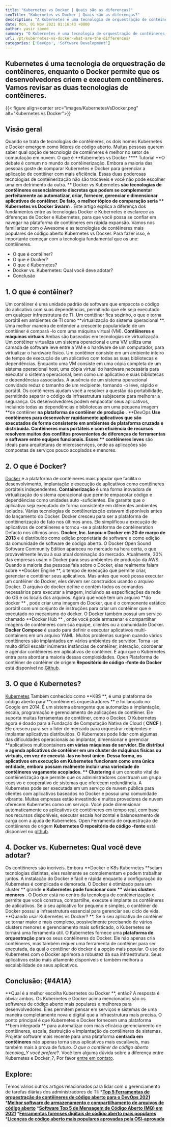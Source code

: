 ```yaml
---
title: "Kubernetes vs Docker | Quais são as diferenças?" 
seoTitle: "Kubernetes vs Docker | Quais são as diferenças?" 
description: "A Kubernetes é uma tecnologia de orquestração de contêineres, enquanto o Docker é uma tecnologia para criar e executar contêineres. Vamos revisar Kubernetes vs Docker." 
date: Mon, 01 Nov 2021 01:16:43 +0000
author: yasir saeed
summary: "O Kubernetes é uma tecnologia de orquestração de contêineres, enquanto o Docker permite que os desenvolvedores criem e executem contêineres. Vamos revisar as duas tecnologias de contêineres." 
url: /pt/kubernetes-vs-docker-what-are-the-differences/
categories: ['DevOps', 'Software Development']
---
```


## Kubernetes é uma tecnologia de orquestração de contêineres, enquanto o Docker permite que os desenvolvedores criem e executem contêineres. Vamos revisar as duas tecnologias de contêineres.

{{< figure align=center src="images/KubernetesVsDocker.png" alt="Kubernetes vs Docker">}}


## **Visão geral**
Quando se trata de tecnologias de contêineres, os dois nomes Kubernetes e Docker emergem como líderes de código aberto. Muitas pessoas querem saber qual opção de tecnologia de contêineres é melhor no setor de computação em nuvem. O que é **Kubernetes vs Docker  ****  Tutorial  **O debate é comum no mundo da contêinerização. Embora a maioria das pessoas goste de comparar Kubernetes e Docker para gerenciar a aplicação de contêiner com mais eficiência. Essas duas poderosas tecnologias de contêinerização não são trocáveis ​​e você não pode escolher uma em detrimento da outra. **  Docker vs Kubernetes  **são tecnologias de contêineres essencialmente discretas que podem se complementar perfeitamente ao automatizar, criar, fornecer, gerenciar e dimensionar aplicativos de contêiner. De fato, o melhor tópico de comparação seria **  Kubernetes vs Docker Swarm** .
Este artigo explica a diferença dos fundamentos entre as tecnologias Docker e Kubernetes e esclarece as diferenças de Docker e Kubernetes, para que você possa se confiar em navegar na plataforma de contêineres em rápida expansão. Vamos nos familiarizar com o Awesome e as tecnologias de contêineres mais populares de código aberto Kubernetes vs Docker. Para fazer isso, é importante começar com a tecnologia fundamental que os une: contêineres.
  * O que é contêiner?
  * O que é Docker?
  * O que é Kubernetes?
  * Docker vs. Kubernetes: Qual você deve adotar?
  * Conclusão

## 1. **O que é contêiner?** 
Um contêiner é uma unidade padrão de software que empacota o código do aplicativo com suas dependências, permitindo que ele seja executado em qualquer infraestrutura de TI. Um contêiner fica sozinho, o que o torna portátil em ambientes de TI como **virtualização do sistema operacional **. Uma melhor maneira de entender a crescente popularidade de um contêiner é compará -lo com uma máquina virtual (VM).  **Contêineres e máquinas virtuais**   Ambas são baseadas em tecnologias de virtualização. Um contêiner virtualiza um sistema operacional e uma VM utiliza uma camada de software leve entre a VM e o hardware de um computador, para virtualizar o hardware físico.
Um contêiner consiste em um ambiente inteiro de tempo de execução de um aplicativo com todas as suas bibliotecas e dependências. Enquanto uma VM consiste em uma cópia completa de um sistema operacional host, uma cópia virtual do hardware necessária para executar o sistema operacional, bem como um aplicativo e suas bibliotecas e dependências associadas. A ausência de um sistema operacional convidado reduz o tamanho de um recipiente, tornando -o leve, rápido e portátil. Os contêineres ajudam você a resolver a questão da portabilidade, permitindo separar o código da infraestrutura subjacente para melhorar a segurança. Os desenvolvedores podem empacotar seus aplicativos, incluindo todas as dependências e bibliotecas em uma pequena imagem **de contêiner  **na plataforma de contêiner de produção**  .
**DevOps  **Use contêineres para desenvolver rapidamente aplicativos que são executados de forma consistente em ambientes de plataforma cruzada e distribuída. Contêineres mais portáteis e com eficiência de recursos resolvem muitos dos conflitos provenientes de diferenças de ferramentas e software entre equipes funcionais. Esses **  contêineres leves**  são ideais para arquiteturas de microsserviços, onde as aplicações são compostas de serviços pouco acoplados e menores.

## 2. **O que é Docker?** 
[Docker][1] é a plataforma de contêineres mais popular que facilita o desenvolvimento, implantação e execução de aplicativos como contêineres portáteis independentes. **Containerização**  é uma forma inovadora de virtualização do sistema operacional que permite empacotar código e dependências como unidades auto -suficientes. Ele garante que o aplicativo seja executado de forma consistente em diferentes ambientes isolados. Várias tecnologias de contêinerização estavam disponíveis antes do lançamento do Docker. Docker cresceu para ser a plataforma de contêinerização de fato nos últimos anos. Ele simplificou a execução de aplicativos de contêineres e tornou -se a plataforma de contêineration Defacto nos últimos anos.
**Docker, Inc. lançou o Docker em 20 de março de 2013**  e é distribuído como edição proprietária de software e como edição da comunidade de software de código aberto. O Docker Open Sound Software Community Edition apareceu no mercado na hora certa, o que provavelmente levou à sua atual dominação do mercado. Atualmente, 30% das empresas usam o Docker para seus ambientes de produção da AWS.
Quando a maioria das pessoas fala sobre o Docker, elas realmente falam sobre **Docker Engine **, o tempo de execução que permite criar, gerenciar e contêiner seus aplicativos. Mas antes que você possa executar um contêiner do Docker, eles devem ser construídos usando o arquivo Docker. O arquivo do docker define e contém todos os comandos necessários para executar a imagem, incluindo as especificações da rede do OS e os locais dos arquivos. Agora que você tem um arquivo  **do docker ** , pode criar uma imagem do Docker, que é o componente estático portátil com um conjunto de instruções para criar um contêiner que é executado no mecanismo do docker. O Docker também possui um serviço chamado  **Docker Hub ** , onde você pode armazenar e compartilhar imagens de contêineres com sua equipe, clientes ou a comunidade Docker.  **Docker Compose**   é usado para definir e executar aplicativos multi-containers em um arquivo YAML.
Muitos problemas surgem quando vários contêineres são implantados em vários ambientes de servidor. Torna -se muito difícil escalar inúmeras instâncias de contêiner, interação, coordenar e agendar contêineres em aplicativos de contêiner. É aqui que o Kubernetes entra para abordar a maioria dessas complexidades. Open Plataforma de contêiner de contêiner de origem **Repositório de código -fonte do Docker**  está disponível no [Github][2].

## 3. **O que é Kubernetes?** 
[Kubernetes][3] Também conhecido como **K8S **, é uma plataforma de código aberto para  **contêineres orquestradores **  e foi lançado no Google em 2014. É um sistema abrangente que automatiza a implantação, escala, programação e gerenciamento de aplicações de contêiner. Ele suporta muitas ferramentas de contêiner, como o Docker. O Kubernetes agora é doado para a Fundação de Computação Nativa de Cloud ( **CNCF**  ). Ele cresceu para ser o líder de mercado para orquestrar recipientes e implantar aplicativos distribuídos.
O Kubernetes pode lidar com algumas das dificuldades operacionais ao implantar, dimensionar e gerenciar **aplicativos multicontainers  **em várias máquinas de servidor. Ele distribui e agenda aplicativos de contêiner em um cluster de máquinas físicas ou virtuais, em vez de executá -las no host único. Dessa forma, os aplicativos em execução em Kubernetes funcionam como uma única entidade, embora possam realmente incluir uma variedade de contêineres vagamente acoplados. **  Clustering**  é um conceito vital de contêinerização que permite que os administradores construam um grupo coesivo e cooperativo de sistemas que oferecem redundância.
A Kubernetes pode ser executada em um serviço de nuvem pública para clientes com aplicativos baseados no Docker e possui uma comunidade vibrante. Muitas empresas estão investindo e muitos provedores de nuvem oferecem Kubernetes como um serviço. Você pode dimensionar automaticamente os aplicativos de contêineres em tempo real, com base nos recursos disponíveis, executar escala horizontal e balanceamento de carga com a ajuda de Kubernetes. Open Ferramenta de orquestração de contêineres de origem **Kubernetes O repositório de código -fonte**  está disponível no [github][4].

## 4. Docker vs. Kubernetes: Qual você deve adotar?
Os contêineres são incríveis. Embora **Docker e K8s Kubernetes  **sejam tecnologias distintas, eles realmente se complementam e podem trabalhar juntos. A instalação do Docker é fácil e rápida enquanto a configuração do Kubernetes é complicada e demorada. O Docker é otimizado para um cluster **  grande  **e Kubernetes pode funcionar com **  vários clusters menores** . O Docker está no centro da tecnologia de contêinerização e permite que você construa, compartilhe, execute e implante os contêineres de aplicativos. Se o seu aplicativo for pequeno e simples, o contêiner do Docker possui a infraestrutura essencial para gerenciar seu ciclo de vida.
**Quando usar Kubernetes vs Docker? **. Se o seu aplicativo de contêiner se tornar maior e mais complexo, possivelmente precisando de vários clusters menores e gerenciamento mais sofisticado, o Kubernetes se tornará uma ferramenta útil. O Kubernetes fornece uma  **plataforma de orquestração**   para os seus contêineres do Docker. Ele não apenas cria contêineres, mas também requer uma ferramenta de contêiner para ser executada, da qual o contêiner do docker é a opção mais popular. O uso do Kubernetes com o Docker aprimora a robustez da sua infraestrutura. Seus aplicativos estão mais altamente disponíveis e também melhora a escalabilidade de seus aplicativos.

## **Conclusão:**    {#4A1A}
**Qual é a melhor escolha Kubernetes ou Docker **, então? A resposta é óbvia: ambos. Os Kubernetes e Docker acima mencionados são os softwares de código aberto mais populares e melhores para desenvolvedores. Eles permitem pensar em serviços e sistemas de uma maneira completamente nova e digital que a infraestrutura mais precisa. O ponto principal é que Kubernetes e Docker fornecem uma plataforma  **bem integrada **  para automatizar com mais eficácia gerenciamento de contêineres, escala, destruição e implantação de contêineres de sistemas. Projetar software mais recente para uma plataforma  **centrada em contêineres**   não apenas torna seus aplicativos mais escaláveis, mas também mais à prova de futuro.
_O que o contêiner de código aberto tecnolog_Y você prefere_?. Você tem alguma dúvida sobre a diferença entre Kubernetes e Docker_?, Por favor [entre em contato][5].

## Explore:
Temos vários outros artigos relacionados para lidar com o gerenciamento de tarefas diárias dos administradores de TI:
  ***[Top 5 Ferramentas de orquestração de contêineres de código aberto para o DevOps 2021][6]** 
  ***[Melhor software de armazenamento e compartilhamento de arquivos de código aberto][7]** 
  ***[Software Top 5 de Mensagem de Código Aberto (MQ) em 2021][8]** 
  ***[Ferramentas forenses digitais de código aberto mais populares][9]** 
  ***[Licenças de código aberto mais populares aprovadas pela OSI-aprovada][10]** 

  
[1]: https://www.docker.com/
[2]: https://github.com/docker
[3]: https://kubernetes.io/
[4]: https://github.com/kubernetes/kubernetes
[5]: mailto:yasir.saeed@aspose.com
[6]: https://blog.containerize.com/devops/top-5-open-source-container-orchestration-tools-for-devops-in-2021/
[7]: https://products.containerize.com/backup-and-sync/
[8]: https://blog.containerize.com/message-queue-software/top-5-open-source-message-queue-software-in-2021/
[9]: https://blog.containerize.com/digital-forensic-tools/top-5-open-source-digital-forensic-tools-in-2021/
[10]: https://blog.containerize.com/licenses-standards/top-5-most-popular-osi-approved-open-source-licenses-of-2021/
